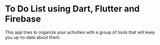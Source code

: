 # To Do List using Dart, Flutter and Firebase

This app tries to organize your activities with a group of tools that will keep you up-to-date about them.
